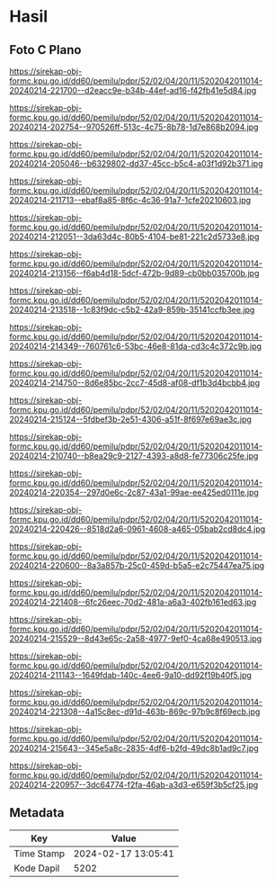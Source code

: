 # Hasil

## Foto C Plano

https://sirekap-obj-formc.kpu.go.id/dd60/pemilu/pdpr/52/02/04/20/11/5202042011014-20240214-221700--d2eacc9e-b34b-44ef-ad16-f42fb41e5d84.jpg

https://sirekap-obj-formc.kpu.go.id/dd60/pemilu/pdpr/52/02/04/20/11/5202042011014-20240214-202754--970526ff-513c-4c75-8b78-1d7e868b2094.jpg

https://sirekap-obj-formc.kpu.go.id/dd60/pemilu/pdpr/52/02/04/20/11/5202042011014-20240214-205046--b6329802-dd37-45cc-b5c4-a03f1d92b371.jpg

https://sirekap-obj-formc.kpu.go.id/dd60/pemilu/pdpr/52/02/04/20/11/5202042011014-20240214-211713--ebaf8a85-8f6c-4c36-91a7-1cfe20210603.jpg

https://sirekap-obj-formc.kpu.go.id/dd60/pemilu/pdpr/52/02/04/20/11/5202042011014-20240214-212051--3da63d4c-80b5-4104-be81-221c2d5733e8.jpg

https://sirekap-obj-formc.kpu.go.id/dd60/pemilu/pdpr/52/02/04/20/11/5202042011014-20240214-213156--f6ab4d18-5dcf-472b-9d89-cb0bb035700b.jpg

https://sirekap-obj-formc.kpu.go.id/dd60/pemilu/pdpr/52/02/04/20/11/5202042011014-20240214-213518--1c83f9dc-c5b2-42a9-859b-35141ccfb3ee.jpg

https://sirekap-obj-formc.kpu.go.id/dd60/pemilu/pdpr/52/02/04/20/11/5202042011014-20240214-214349--760761c6-53bc-46e8-81da-cd3c4c372c9b.jpg

https://sirekap-obj-formc.kpu.go.id/dd60/pemilu/pdpr/52/02/04/20/11/5202042011014-20240214-214750--8d6e85bc-2cc7-45d8-af08-df1b3d4bcbb4.jpg

https://sirekap-obj-formc.kpu.go.id/dd60/pemilu/pdpr/52/02/04/20/11/5202042011014-20240214-215124--5fdbef3b-2e51-4306-a51f-8f697e69ae3c.jpg

https://sirekap-obj-formc.kpu.go.id/dd60/pemilu/pdpr/52/02/04/20/11/5202042011014-20240214-210740--b8ea29c9-2127-4393-a8d8-fe77306c25fe.jpg

https://sirekap-obj-formc.kpu.go.id/dd60/pemilu/pdpr/52/02/04/20/11/5202042011014-20240214-220354--297d0e6c-2c87-43a1-99ae-ee425ed0111e.jpg

https://sirekap-obj-formc.kpu.go.id/dd60/pemilu/pdpr/52/02/04/20/11/5202042011014-20240214-220426--8518d2a6-0961-4608-a465-05bab2cd8dc4.jpg

https://sirekap-obj-formc.kpu.go.id/dd60/pemilu/pdpr/52/02/04/20/11/5202042011014-20240214-220600--8a3a857b-25c0-459d-b5a5-e2c75447ea75.jpg

https://sirekap-obj-formc.kpu.go.id/dd60/pemilu/pdpr/52/02/04/20/11/5202042011014-20240214-221408--6fc26eec-70d2-481a-a6a3-402fb161ed63.jpg

https://sirekap-obj-formc.kpu.go.id/dd60/pemilu/pdpr/52/02/04/20/11/5202042011014-20240214-215529--8d43e65c-2a58-4977-9ef0-4ca68e490513.jpg

https://sirekap-obj-formc.kpu.go.id/dd60/pemilu/pdpr/52/02/04/20/11/5202042011014-20240214-211143--1649fdab-140c-4ee6-9a10-dd92f19b40f5.jpg

https://sirekap-obj-formc.kpu.go.id/dd60/pemilu/pdpr/52/02/04/20/11/5202042011014-20240214-221308--4a15c8ec-d91d-463b-869c-97b9c8f69ecb.jpg

https://sirekap-obj-formc.kpu.go.id/dd60/pemilu/pdpr/52/02/04/20/11/5202042011014-20240214-215643--345e5a8c-2835-4df6-b2fd-49dc8b1ad9c7.jpg

https://sirekap-obj-formc.kpu.go.id/dd60/pemilu/pdpr/52/02/04/20/11/5202042011014-20240214-220957--3dc64774-f2fa-46ab-a3d3-e659f3b5cf25.jpg


## Metadata

| Key        | Value               |
| ---------- | ------------------- |
| Time Stamp | 2024-02-17 13:05:41 |
| Kode Dapil | 5202                |



